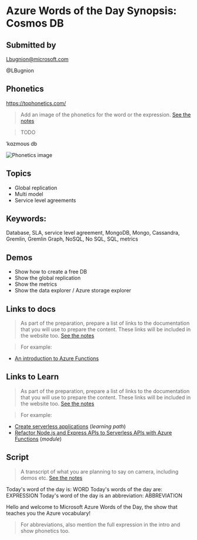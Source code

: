 # Azure Words of the Day Synopsis: Cosmos DB

## Submitted by

Lbugnion@microsoft.com 

@LBugnion

## Phonetics

https://tophonetics.com/

> Add an image of the phonetics for the word or the expression.
> [See the notes](../instructions/synopsis-template-notes.md#phonetics)

> TODO

ˈkɑzmoʊs db

![Phonetics image](images/WORD/Phonetics.png)

## Topics

- Global replication
- Multi model
- Service level agreements

## Keywords:

Database, SLA, service level agreement, MongoDB, Mongo, Cassandra, Gremlin, Gremlin Graph, NoSQL, No SQL, SQL, metrics

## Demos

- Show how to create a free DB
- Show the global replication
- Show the metrics 
- Show the data explorer / Azure storage explorer

## Links to docs

> As part of the preparation, prepare a list of links to the documentation that you will use to prepare the content. These links will be included in the website too.
> [See the notes](../instructions/synopsis-template-notes.md#docs)

>For example:

- [An introduction to Azure Functions](https://docs.microsoft.com/en-us/azure/azure-functions/functions-overview)

## Links to Learn

> As part of the preparation, prepare a list of links to the documentation that you will use to prepare the content. These links will be included in the website too.
> [See the notes](../instructions/synopsis-template-notes.md#learn)

>For example:

- [Create serverless applications](https://docs.microsoft.com/en-us/learn/paths/create-serverless-applications) (*learning path*)
- [Refactor Node.js and Express APIs to Serverless APIs with Azure Functions](https://docs.microsoft.com/en-us/learn/modules/shift-nodejs-express-apis-serverless) (*module*)

## Script

> A transcript of what you are planning to say on camera, including demos etc. 
> [See the notes](../instructions/synopsis-template-notes.md#script)

Today's word of the day is: WORD
Today's words of the day are: EXPRESSION
Today's word of the day is an abbreviation: ABBREVIATION

Hello and welcome to Microsoft Azure Words of the Day, the show that teaches you the Azure vocabulary!

> For abbreviations, also mention the full expression in the intro and show phonetics too.